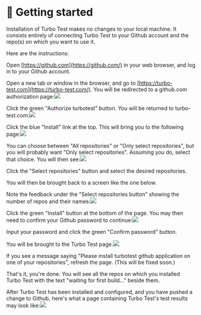 # 🐣 Getting started

Installation of Turbo Test makes no changes to your local machine. It consists entirely of connecting Turbo Test to your Github account and the repo\(s\) on which you want to use it.‌

Here are the instructions:‌

Open [https://github.com](https://github.com/) in your web browser, and log in to your Github account.‌

Open a new tab or window in the browser, and go to [https://turbo-test.com](https://turbo-test.com/). You will be redirected to a github.com authorization page:​![](https://gblobscdn.gitbook.com/assets%2F-LIz5YpJuVOwOW-S6Q6t%2F-M52D3YsRysnmysgzJKV%2F-M52D5C3QMitNfzeRaWs%2F1-authorize-turbo-test.png?alt=media)‌

Click the green "Authorize turbotest" button. You will be returned to turbo-test.com:​![](https://gblobscdn.gitbook.com/assets%2F-LIz5YpJuVOwOW-S6Q6t%2F-M52D3YsRysnmysgzJKV%2F-M52D5C5pLR1ZLzohukE%2F2-install-turbo-test.png?alt=media)‌

Click the blue "Install" link at the top. This will bring you to the following page:​![](https://gblobscdn.gitbook.com/assets%2F-LIz5YpJuVOwOW-S6Q6t%2F-M52E7k2FNfcn3Qt7S1z%2F-M52E9XBDeR67vP8NCPk%2F3-all-or-select-repos.png?alt=media)‌

You can choose between "All repositories" or "Only select repositories", but you will probably want "Only select repositories". Assuming you do, select that choice. You will then see:​![](https://gblobscdn.gitbook.com/assets%2F-LIz5YpJuVOwOW-S6Q6t%2F-M52D3YsRysnmysgzJKV%2F-M52D5C7FHHGdTWKfmxa%2F4-select-repos.png?alt=media)‌

Click the "Select repositories" button and select the desired repositories.‌

You will then be brought back to a screen like the one below.‌

Note the feedback under the "Select repositories button" showing the number of repos and their names:​![](https://gblobscdn.gitbook.com/assets%2F-LIz5YpJuVOwOW-S6Q6t%2F-M52E7k2FNfcn3Qt7S1z%2F-M52E9XDLtAW_ElvdRvG%2F5-show-selected-repos.png?alt=media)‌

Click the green "Install" button at the bottom of the page. You may then need to confirm your Github password to continue:​![](https://gblobscdn.gitbook.com/assets%2F-LIz5YpJuVOwOW-S6Q6t%2F-M52D3YsRysnmysgzJKV%2F-M52D5C90Rev9py1rerQ%2F6-confirm-github-password.png?alt=media)‌

Input your password and click the green "Confirm password" button.‌

You will be brought to the Turbo Test page.​![](https://gblobscdn.gitbook.com/assets%2F-LIz5YpJuVOwOW-S6Q6t%2F-M52E7k2FNfcn3Qt7S1z%2F-M52E9XFz9_3wdamVoiM%2F7-please-inst-tt.png?alt=media)‌

If you see a message saying "Please install turbotest github application on one of your repositories", refresh the page. \(This will be fixed soon.\)‌

That's it, you're done. You will see all the repos on which you installed Turbo Test with the text "waiting for first build..." beside them.‌

After Turbo Test has been installed and configured, and you have pushed a change to Github, here's what a page containing Turbo Test's test results may look like:​![](https://gblobscdn.gitbook.com/assets%2F-LIz5YpJuVOwOW-S6Q6t%2F-M53XQzWdoW5RjOePxPN%2F-M53XRkPta3zN3yYObS0%2F8-turbo-test-results-page.png?alt=media)  


